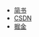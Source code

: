 - [简书](https://www.jianshu.com/p/d0d5e66459f6)
- [CSDN](http://blog.csdn.net/weixin_41628400/article/details/79054047)
- [掘金](https://juejin.im/post/5a5a0be751882573336600c4)